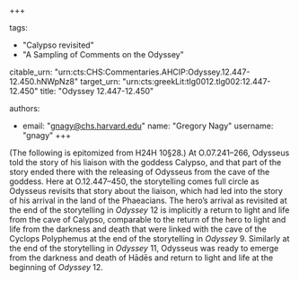 +++

tags:
- "Calypso revisited"
- "A Sampling of Comments on the Odyssey"

citable_urn: "urn:cts:CHS:Commentaries.AHCIP:Odyssey.12.447-12.450.hNWpNz8"
target_urn: "urn:cts:greekLit:tlg0012.tlg002:12.447-12.450"
title: "Odyssey 12.447-12.450"

authors:
- email: "gnagy@chs.harvard.edu"
  name: "Gregory Nagy"
  username: "gnagy"
+++

<p>(The following is epitomized from H24H 10§28.) At O.07.241–266, Odysseus told the story of his liaison with the goddess Calypso, and that part of the story ended there with the releasing of Odysseus from the cave of the goddess. Here at O.12.447–450, the storytelling comes full circle as Odysseus revisits that story about the liaison, which had led into the story of his arrival in the land of the Phaeacians. The hero’s arrival as revisited at the end of the storytelling in <em>Odyssey</em> 12 is implicitly a return to light and life from the cave of Calypso, comparable to the return of the hero to light and life from the darkness and death that were linked with the cave of the Cyclops Polyphemus at the end of the storytelling in <em>Odyssey</em> 9. Similarly at the end of the storytelling in <em>Odyssey</em> 11, Odysseus was ready to emerge from the darkness and death of Hādēs and return to light and life at the beginning of <em>Odyssey</em> 12.  </p>